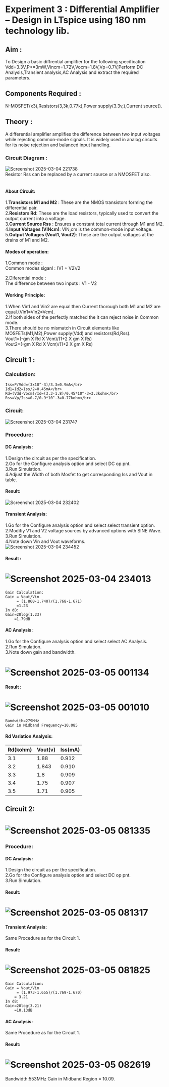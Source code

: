 # Experiment 3 : Differential Amplifier – Design in LTspice using 180 nm technology lib.

## Aim : 
To Design a basic diffrential amplifier for the following specification Vdd=3.3V,P<=3mW,Vincm=1.72V,Vocm=1.8V,Vp=0.7V,Perform DC Analysis,Transient analysis,AC Analysis and extract the required parameters.
## Components Required  :
N-MOSFET(x3),Resistors(3,3k,0.77k),Power supply(3.3v,),Current source().

## Theory : 
A differential amplifier amplifies the difference between two input voltages while rejecting common-mode signals. It is widely used in analog circuits for its noise rejection and balanced input handling.
### Circuit Diagram :
![Screenshot 2025-03-04 221738](https://github.com/user-attachments/assets/16304869-efe0-41fd-a6e9-fc6ea74af1a2)</br>
Resistor Rss can be replaced by a current source or a NMOSFET also.</br></br>
#### About Circuit:
1.**Transistors M1 and M2** : These are the NMOS transistors forming the differential pair.</br>
2.**Resistors Rd**: These are the load resistors, typically used to convert the output current into a voltage.</br>
3.**Current Source Rss** :  Ensures a constant total current through M1 and M2.</br>
4.**Input Voltages (VINcm)**: VIN,cm is the common-mode input voltage.</br>
5.**Output Voltages (Vout1, Vout2)**: These are the output voltages at the drains of M1 and M2.</br>
#### Modes of operation:
1.Common mode :</br>
Common modes siganl : (V1 + V2)/2</br>

2.Diferential mode :</br>
The difference between two inputs : V1 - V2</br>

#### Working Principle:</br>
1.When Vin1 and Vin2 are equal then Current thorough both M1 and M2 are equal.(Vin1=Vin2=Vcm).</br>
2.If both sides of the perfectly matched the it can reject noise in Common mode.</br>
3.There should be no mismatch in Circuit elements like MOSFETs(M1,M2),Power supply(Vdd) and resistors(Rd,Rss).</br>
Vout1=(-gm X Rd X Vcm)/(1+2 X gm X Rs)</br>
Vout2=(-gm X Rd X Vcm)/(1+2 X gm X Rs)</br>

## Circuit 1 :
### Calculation:
    Iss=P/Vdd=(3x10^-3)/3.3=0.9mA</br>
    Id1=Id2=Iss/2=0.45mA</br>
    Rd=(Vdd-Vocm)/Id=(3.3-1.8)/0.45*10^-3=3.3kohm</br>
    Rss=Vp/Iss=0.7/0.9*10^-3=0.77kohm</br>
### Circuit:
![Screenshot 2025-03-04 231747](https://github.com/user-attachments/assets/f4b2c3e2-da96-48f4-91db-96fd70450ae9)
### Procedure:
#### DC Analysis:
1.Design the circuit as per the specification.</br>
2.Go for the Configure analysis option and select DC op pnt.</br>
3.Run Simulation.</br>
4.Adjust the Width of both Mosfet to get corresponding Iss and Vout in table.</br>
#### Result:
![Screenshot 2025-03-04 232402](https://github.com/user-attachments/assets/de5da78d-2fbb-489c-9691-d237dd9eb8e0)
#### Transient Analysis:
1.Go for the Configure analysis option and select select transient option.</br>
2.Modifiy V1 and V2 voltage sources by advanced options with SINE Wave.</br>
3.Run Simulation.</br>
4.Note down Vin and Vout waveforms.</br>
![Screenshot 2025-03-04 234452](https://github.com/user-attachments/assets/991c719c-b587-46eb-8b8c-f5b35ac1d4dd)
#### Result :
# ![Screenshot 2025-03-04 234013](https://github.com/user-attachments/assets/c0758c03-71e7-42ca-9fd3-345c9d444e33)
    Gain Calculation:
    Gain = Vout/Vin
         = (1.860-1.740)/(1.768-1.671)
         =1.23
    In dB:
    Gain=20log(1.23)
        =1.79dB
#### AC Analysis:
1.Go for the Configure analysis option and select select AC Analysis.</br>
2.Run Simulation.</br>
3.Note down gain and bandwidth.</br>
# ![Screenshot 2025-03-05 001134](https://github.com/user-attachments/assets/74afe3ab-4acb-4526-a0e5-e6994325d827)
#### Result :
# ![Screenshot 2025-03-05 001010](https://github.com/user-attachments/assets/26116dc1-504c-4b1f-adf3-179752d59f36)
    Bandwith=279MHz
    Gain in Midband Frequency=10.085
#### Rd Variation Analysis:
|Rd(kohm)|Vout(v)|Iss(mA)|
 | --- | --- | -- |
 |3.1|1.88|0.912|
 |3.2|1.843|0.910|
 |3.3|1.8|0.909|
 |3.4|1.75|0.907|
 |3.5|1.71|0.905|

## Circuit 2:
# ![Screenshot 2025-03-05 081335](https://github.com/user-attachments/assets/22e9909b-751f-452a-bdc9-52cce3968acd)
### Procedure:
#### DC Analysis:
1.Design the circuit as per the specification.</br>
2.Go for the Configure analysis option and select DC op pnt.</br>
3.Run Simulation.</br>
#### Result:
# ![Screenshot 2025-03-05 081317](https://github.com/user-attachments/assets/bcc5bbea-b297-431d-911e-7ba970533418)
#### Transient Analysis:</br>
Same Procedure as for the Circuit 1.</br>
#### Result:
# ![Screenshot 2025-03-05 081825](https://github.com/user-attachments/assets/a19358e0-2d3e-469f-ab80-48f59ec58794)
    Gain Calculation:
    Gain = Vout/Vin
         = (1.973-1.655)/(1.769-1.670)
        = 3.21
    In dB:
    Gain=20log(3.21)
        =10.13dB
#### AC Analysis:</br>
Same Procedure as for the Circuit 1.</br>
#### Result:
# ![Screenshot 2025-03-05 082619](https://github.com/user-attachments/assets/7d3c6aa3-183a-4aab-86f5-0eac46672de5)
Bandwidth:553MHz Gain in Midband Region = 10.09.</br>









